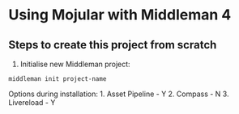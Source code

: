 # Using Mojular with Middleman 4

## Steps to create this project from scratch

1. Initialise new Middleman project:

  ```
  middleman init project-name
  ```

  Options during installation:
    1. Asset Pipeline - Y
    2. Compass - N
    3. Livereload - Y
